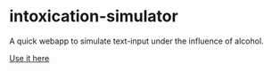 # intoxication-simulator
A quick webapp to simulate text-input under the influence of alcohol.

[Use it here](https://julkku.github.io/intoxication-simulator)